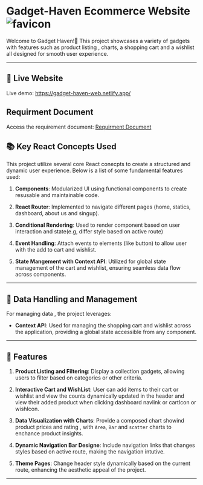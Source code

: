 # Gadget-Haven Ecommerce Website ![favicon](https://github.com/user-attachments/assets/b1056d08-2ff0-4a80-83cd-d3a375e9b0f5)


 Welcome to Gadget Haven!👋
 This project showcases a variety of gadgets with features such as product listing , charts, a shopping cart and a wishlist all designed for smooth user experience.

 -----------------

 ## 🔗 Live Website
 
 Live demo: https://gadget-haven-web.netlify.app/

## Requirment Document
 
 Access the requirement document: [Requirment Document](file:///D:/PH-10/milestone-8/B10-A8-gadget-heaven/Batch-10_Assignment-08.pdf)

 ## 📚 Key React Concepts Used

 This project utilize several core React conecpts to create a structured and dynamic user experience. Below is a list of some fundamental features used:

 1. **Components**: Modularized UI using functional components to create resusable and maintainable code.

 2. **React Router**: Implemented to navigate different pages (home, statics, dashboard, about us and singup).

 3. **Conditional Rendering**: Used to render component based on user interaction and state(e.g, differ style based on active route)

 4. **Event Handling**: Attach events to elements (like button) to allow user with the add to cart and wishlist.
 
 5. **State Mangement with Context API**: Utilized for global state management of the cart and wishlist, ensuring seamless data flow across components.

 -------------------------------

 ## 🤖 Data Handling and Management

  For managing data , the project leverages:

  - **Context API**: Used for managing the shopping cart and wishlist across the application, providing a global state accessible from any component.

 -------------------------------

## 🌟 Features

1. **Product Listing and Filtering**: Display a collection gadgets, allowing users to filter based on categories or other criteria.

2. **Interactive Cart and WishList**: User can add items to their cart or wishlist and view the counts dynamically updated in the header and view their added product when clicking dashboard navlink or cartIcon or wishIcon.

3. **Data Visualization with Charts**: Provide a composed chart showind product prices and rating , with `Area`, `Bar` and `scatter` charts to enchance product insights.

4. **Dynamic Navigation Bar Designe**: Include navigation links that changes styles based on active route, making the navigation intutive.

5. **Theme Pages**: Change header style dynamically based on the current route, enhancing the aesthetic appeal of the project.

 ------------------------------



